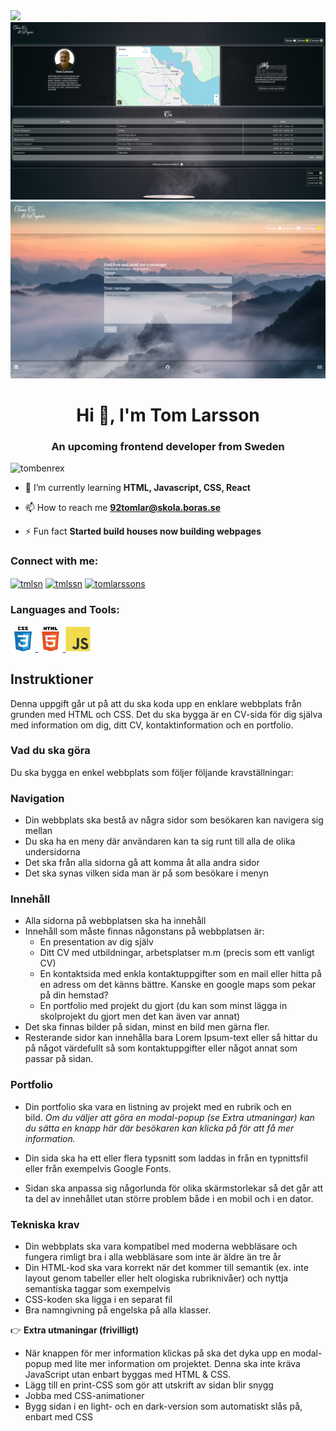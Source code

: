 <div>

  <img src="img/preview 1.png" max-height="600"  />
  <img src="img/preview2.png" max-height="600" /> 
  <img src="img/preview 3.png" max-height="600" /> 
  
</div>



##

<h1 align="center">Hi 👋, I'm Tom Larsson</h1>
<h3 align="center">An upcoming frontend developer from Sweden</h3>

<p align="left"> <img src="https://komarev.com/ghpvc/?username=tombenrex&label=Profile%20views&color=0e75b6&style=flat" alt="tombenrex" /> </p>

- 🌱 I’m currently learning **HTML, Javascript, CSS, React**

- 📫 How to reach me **92tomlar@skola.boras.se**

- ⚡ Fun fact **Started build houses now building webpages**

<h3 align="left">Connect with me:</h3>
<p align="left">
<a href="https://linkedin.com/in/tmlsn" target="blank"><img align="center" src="https://raw.githubusercontent.com/rahuldkjain/github-profile-readme-generator/master/src/images/icons/Social/linked-in-alt.svg" alt="tmlsn" height="30" width="40" /></a>
<a href="https://fb.com/tmlssn" target="blank"><img align="center" src="https://raw.githubusercontent.com/rahuldkjain/github-profile-readme-generator/master/src/images/icons/Social/facebook.svg" alt="tmlssn" height="30" width="40" /></a>
<a href="https://instagram.com/tomlarssons" target="blank"><img align="center" src="https://raw.githubusercontent.com/rahuldkjain/github-profile-readme-generator/master/src/images/icons/Social/instagram.svg" alt="tomlarssons" height="30" width="40" /></a>
</p>

<h3 align="left">Languages and Tools:</h3>
<p align="left"> <a href="https://www.w3schools.com/css/" target="_blank" rel="noreferrer"> <img src="https://raw.githubusercontent.com/devicons/devicon/master/icons/css3/css3-original-wordmark.svg" alt="css3" width="40" height="40"/> </a> <a href="https://www.w3.org/html/" target="_blank" rel="noreferrer"> <img src="https://raw.githubusercontent.com/devicons/devicon/master/icons/html5/html5-original-wordmark.svg" alt="html5" width="40" height="40"/> </a> <a href="https://developer.mozilla.org/en-US/docs/Web/JavaScript" target="_blank" rel="noreferrer"> <img src="https://raw.githubusercontent.com/devicons/devicon/master/icons/javascript/javascript-original.svg" alt="javascript" width="40" height="40"/> </a> </p>





##
## Instruktioner

Denna uppgift går ut på att du ska koda upp en enklare webbplats från grunden med HTML och CSS. Det du ska bygga är en CV-sida för dig själva med information om dig, ditt CV, kontaktinformation och en portfolio.

### Vad du ska göra

Du ska bygga en enkel webbplats som följer följande kravställningar:

### **Navigation**

- Din webbplats ska bestå av några sidor som besökaren kan navigera sig mellan
- Du ska ha en meny där användaren kan ta sig runt till alla de olika undersidorna
- Det ska från alla sidorna gå att komma åt alla andra sidor
- Det ska synas vilken sida man är på som besökare i menyn

### **Innehåll**

- Alla sidorna på webbplatsen ska ha innehåll
- Innehåll som måste finnas någonstans på webbplatsen är:
    - En presentation av dig själv
    - Ditt CV med utbildningar, arbetsplatser m.m (precis som ett vanligt CV)
    - En kontaktsida med enkla kontaktuppgifter som en mail eller hitta på en adress om det känns bättre. Kanske en google maps som pekar på din hemstad?
    - En portfolio med projekt du gjort (du kan som minst lägga in skolprojekt du gjort men det kan även var annat)
- Det ska finnas bilder på sidan, minst en bild men gärna fler.
- Resterande sidor kan innehålla bara Lorem Ipsum-text eller så hittar du på något värdefullt så som kontaktuppgifter eller något annat som passar på sidan.

### **Portfolio**

- Din portfolio ska vara en listning av projekt med en rubrik och en bild. *Om du väljer att göra en modal-popup (se Extra utmaningar) kan du sätta en knapp här där besökaren kan klicka på för att få mer information.*

    
- Din sida ska ha ett eller flera typsnitt som laddas in från en typnittsfil eller från exempelvis Google Fonts.
- Sidan ska anpassa sig någorlunda för olika skärmstorlekar så det går att ta del av innehållet utan större problem både i en mobil och i en dator.

### **Tekniska krav**

- Din webbplats ska vara kompatibel med moderna webbläsare och fungera rimligt bra i alla webbläsare som inte är äldre än tre år
- Din HTML-kod ska vara korrekt när det kommer till semantik (ex. inte layout genom tabeller eller helt ologiska rubriknivåer) och nyttja semantiska taggar som exempelvis <nav>
- CSS-koden ska ligga i en separat fil
- Bra namngivning på engelska på alla klasser.

👉 **Extra utmaningar (frivilligt)**

- När knappen för mer information klickas på ska det dyka upp en modal-popup med lite mer information om projektet. Denna ska inte kräva JavaScript utan enbart byggas med HTML & CSS.
- Lägg till en print-CSS som gör att utskrift av sidan blir snygg
- Jobba med CSS-animationer
- Bygg sidan i en light- och en dark-version som automatiskt slås på, enbart med CSS


